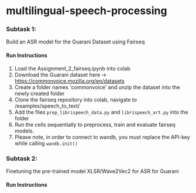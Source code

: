 # multilingual-speech-processing
### Subtask 1:
Build an ASR model for the Guarani Dataset using Fairseq

#### Run Instructions
1. Load the Assignment_2_fairseq.ipynb into colab
2. Download the Guarani dataset here -> https://commonvoice.mozilla.org/en/datasets
3. Create a folder names 'commonvoice' and unzip the dataset into the newly created folder
4. Clone the fairseq repository into colab, navigate to /examples/speech_to_text/
5. Add the files ```prep_librispeech_data.py``` and ```librispeech_art.py``` into the folder
6. Run the cells sequentially to preprocess, train and evaluate fairseq models.
7. Please note, in order to connect to wandb, you must replace the API-key while calling ```wandb.init()```

### Subtask 2:
Finetuning the pre-trained model XLSR/Wave2Vec2 for ASR for Guarani

#### Run Instructions

